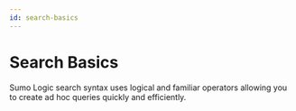 ```yaml
---
id: search-basics
---
```


# Search Basics

Sumo Logic search syntax uses logical and familiar operators allowing
you to create ad hoc queries quickly and efficiently.

 

 

##  

 
